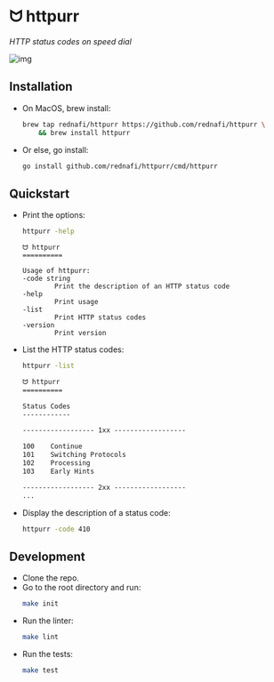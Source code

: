 <div align="left">
    <h1>ᗢ httpurr</h1>
    <i>HTTP status codes on speed dial</i>
    <div align="right">
</div>

![img][cover-img]

## Installation

* On MacOS, brew install:

    ```sh
    brew tap rednafi/httpurr https://github.com/rednafi/httpurr \
        && brew install httpurr
    ```

* Or else, go install:

    ```sh
    go install github.com/rednafi/httpurr/cmd/httpurr
    ```

## Quickstart

* Print the options:

    ```sh
    httpurr -help
    ```

    ```
    ᗢ httpurr
    ==========

    Usage of httpurr:
    -code string
            Print the description of an HTTP status code
    -help
            Print usage
    -list
            Print HTTP status codes
    -version
            Print version
    ```

* List the HTTP status codes:

    ```sh
    httpurr -list
    ```

    ```txt
    ᗢ httpurr
    ==========

    Status Codes
    ------------

    ------------------ 1xx ------------------

    100    Continue
    101    Switching Protocols
    102    Processing
    103    Early Hints

    ------------------ 2xx ------------------
    ...
    ```

* Display the description of a status code:

    ```sh
    httpurr -code 410
    ```

## Development

* Clone the repo.
* Go to the root directory and run:
    ```sh
    make init
    ```
* Run the linter:
    ```sh
    make lint
    ```
* Run the tests:
    ```sh
    make test
    ```

[cover-img]: https://user-images.githubusercontent.com/30027932/263548019-7de08764-5030-4d65-95d5-166d226bc7d9.png
